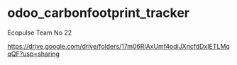 # odoo_carbonfootprint_tracker


Ecopulse Team No 22


https://drive.google.com/drive/folders/17m06RlAxUmf4odiJXncfdDxIETLMqqQF?usp=sharing
